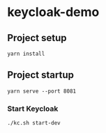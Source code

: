 # keycloak-demo

## Project setup
```
yarn install
```

## Project startup
```
yarn serve --port 8081
```


### Start Keycloak
```
./kc.sh start-dev
```
